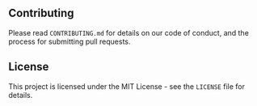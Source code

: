 
## Contributing
Please read `CONTRIBUTING.md` for details on our code of conduct, and the process for submitting pull requests.

## License
This project is licensed under the MIT License - see the `LICENSE` file for details.